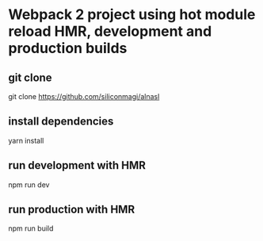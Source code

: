 # Webpack 2 project using hot module reload HMR, development and production builds

## git clone
git clone https://github.com/siliconmagi/alnasl

## install dependencies
yarn install

## run development with HMR
npm run dev

## run production with HMR
npm run build



